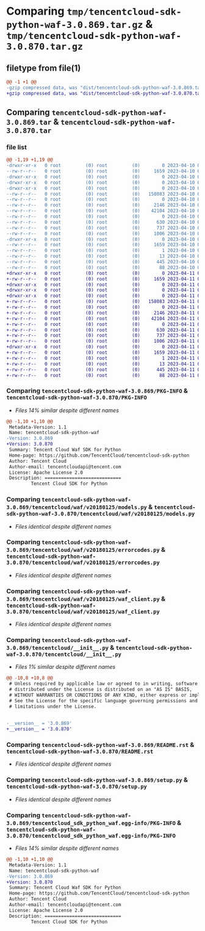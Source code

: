 # Comparing `tmp/tencentcloud-sdk-python-waf-3.0.869.tar.gz` & `tmp/tencentcloud-sdk-python-waf-3.0.870.tar.gz`

## filetype from file(1)

```diff
@@ -1 +1 @@
-gzip compressed data, was "dist/tencentcloud-sdk-python-waf-3.0.869.tar", last modified: Mon Apr 10 03:18:32 2023, max compression
+gzip compressed data, was "dist/tencentcloud-sdk-python-waf-3.0.870.tar", last modified: Tue Apr 11 04:04:10 2023, max compression
```

## Comparing `tencentcloud-sdk-python-waf-3.0.869.tar` & `tencentcloud-sdk-python-waf-3.0.870.tar`

### file list

```diff
@@ -1,19 +1,19 @@
-drwxr-xr-x   0 root         (0) root         (0)        0 2023-04-10 03:18:32.000000 tencentcloud-sdk-python-waf-3.0.869/
--rw-r--r--   0 root         (0) root         (0)     1659 2023-04-10 03:18:32.000000 tencentcloud-sdk-python-waf-3.0.869/PKG-INFO
-drwxr-xr-x   0 root         (0) root         (0)        0 2023-04-10 03:18:32.000000 tencentcloud-sdk-python-waf-3.0.869/tencentcloud/
-drwxr-xr-x   0 root         (0) root         (0)        0 2023-04-10 03:18:32.000000 tencentcloud-sdk-python-waf-3.0.869/tencentcloud/waf/
-drwxr-xr-x   0 root         (0) root         (0)        0 2023-04-10 03:18:32.000000 tencentcloud-sdk-python-waf-3.0.869/tencentcloud/waf/v20180125/
--rw-r--r--   0 root         (0) root         (0)   158083 2023-04-10 03:18:32.000000 tencentcloud-sdk-python-waf-3.0.869/tencentcloud/waf/v20180125/models.py
--rw-r--r--   0 root         (0) root         (0)        0 2023-04-10 03:18:32.000000 tencentcloud-sdk-python-waf-3.0.869/tencentcloud/waf/v20180125/__init__.py
--rw-r--r--   0 root         (0) root         (0)     2146 2023-04-10 03:18:32.000000 tencentcloud-sdk-python-waf-3.0.869/tencentcloud/waf/v20180125/errorcodes.py
--rw-r--r--   0 root         (0) root         (0)    42104 2023-04-10 03:18:32.000000 tencentcloud-sdk-python-waf-3.0.869/tencentcloud/waf/v20180125/waf_client.py
--rw-r--r--   0 root         (0) root         (0)        0 2023-04-10 03:18:32.000000 tencentcloud-sdk-python-waf-3.0.869/tencentcloud/waf/__init__.py
--rw-r--r--   0 root         (0) root         (0)      630 2023-04-10 03:18:32.000000 tencentcloud-sdk-python-waf-3.0.869/tencentcloud/__init__.py
--rw-r--r--   0 root         (0) root         (0)      737 2023-04-10 03:18:32.000000 tencentcloud-sdk-python-waf-3.0.869/README.rst
--rw-r--r--   0 root         (0) root         (0)     1006 2023-04-10 03:18:32.000000 tencentcloud-sdk-python-waf-3.0.869/setup.py
-drwxr-xr-x   0 root         (0) root         (0)        0 2023-04-10 03:18:32.000000 tencentcloud-sdk-python-waf-3.0.869/tencentcloud_sdk_python_waf.egg-info/
--rw-r--r--   0 root         (0) root         (0)     1659 2023-04-10 03:18:32.000000 tencentcloud-sdk-python-waf-3.0.869/tencentcloud_sdk_python_waf.egg-info/PKG-INFO
--rw-r--r--   0 root         (0) root         (0)        1 2023-04-10 03:18:32.000000 tencentcloud-sdk-python-waf-3.0.869/tencentcloud_sdk_python_waf.egg-info/dependency_links.txt
--rw-r--r--   0 root         (0) root         (0)       13 2023-04-10 03:18:32.000000 tencentcloud-sdk-python-waf-3.0.869/tencentcloud_sdk_python_waf.egg-info/top_level.txt
--rw-r--r--   0 root         (0) root         (0)      445 2023-04-10 03:18:32.000000 tencentcloud-sdk-python-waf-3.0.869/tencentcloud_sdk_python_waf.egg-info/SOURCES.txt
--rw-r--r--   0 root         (0) root         (0)       88 2023-04-10 03:18:32.000000 tencentcloud-sdk-python-waf-3.0.869/setup.cfg
+drwxr-xr-x   0 root         (0) root         (0)        0 2023-04-11 04:04:10.000000 tencentcloud-sdk-python-waf-3.0.870/
+-rw-r--r--   0 root         (0) root         (0)     1659 2023-04-11 04:04:10.000000 tencentcloud-sdk-python-waf-3.0.870/PKG-INFO
+drwxr-xr-x   0 root         (0) root         (0)        0 2023-04-11 04:04:10.000000 tencentcloud-sdk-python-waf-3.0.870/tencentcloud/
+drwxr-xr-x   0 root         (0) root         (0)        0 2023-04-11 04:04:10.000000 tencentcloud-sdk-python-waf-3.0.870/tencentcloud/waf/
+drwxr-xr-x   0 root         (0) root         (0)        0 2023-04-11 04:04:10.000000 tencentcloud-sdk-python-waf-3.0.870/tencentcloud/waf/v20180125/
+-rw-r--r--   0 root         (0) root         (0)   158083 2023-04-11 04:04:10.000000 tencentcloud-sdk-python-waf-3.0.870/tencentcloud/waf/v20180125/models.py
+-rw-r--r--   0 root         (0) root         (0)        0 2023-04-11 04:04:10.000000 tencentcloud-sdk-python-waf-3.0.870/tencentcloud/waf/v20180125/__init__.py
+-rw-r--r--   0 root         (0) root         (0)     2146 2023-04-11 04:04:10.000000 tencentcloud-sdk-python-waf-3.0.870/tencentcloud/waf/v20180125/errorcodes.py
+-rw-r--r--   0 root         (0) root         (0)    42104 2023-04-11 04:04:10.000000 tencentcloud-sdk-python-waf-3.0.870/tencentcloud/waf/v20180125/waf_client.py
+-rw-r--r--   0 root         (0) root         (0)        0 2023-04-11 04:04:10.000000 tencentcloud-sdk-python-waf-3.0.870/tencentcloud/waf/__init__.py
+-rw-r--r--   0 root         (0) root         (0)      630 2023-04-11 04:04:10.000000 tencentcloud-sdk-python-waf-3.0.870/tencentcloud/__init__.py
+-rw-r--r--   0 root         (0) root         (0)      737 2023-04-11 04:04:10.000000 tencentcloud-sdk-python-waf-3.0.870/README.rst
+-rw-r--r--   0 root         (0) root         (0)     1006 2023-04-11 04:04:10.000000 tencentcloud-sdk-python-waf-3.0.870/setup.py
+drwxr-xr-x   0 root         (0) root         (0)        0 2023-04-11 04:04:10.000000 tencentcloud-sdk-python-waf-3.0.870/tencentcloud_sdk_python_waf.egg-info/
+-rw-r--r--   0 root         (0) root         (0)     1659 2023-04-11 04:04:10.000000 tencentcloud-sdk-python-waf-3.0.870/tencentcloud_sdk_python_waf.egg-info/PKG-INFO
+-rw-r--r--   0 root         (0) root         (0)        1 2023-04-11 04:04:10.000000 tencentcloud-sdk-python-waf-3.0.870/tencentcloud_sdk_python_waf.egg-info/dependency_links.txt
+-rw-r--r--   0 root         (0) root         (0)       13 2023-04-11 04:04:10.000000 tencentcloud-sdk-python-waf-3.0.870/tencentcloud_sdk_python_waf.egg-info/top_level.txt
+-rw-r--r--   0 root         (0) root         (0)      445 2023-04-11 04:04:10.000000 tencentcloud-sdk-python-waf-3.0.870/tencentcloud_sdk_python_waf.egg-info/SOURCES.txt
+-rw-r--r--   0 root         (0) root         (0)       88 2023-04-11 04:04:10.000000 tencentcloud-sdk-python-waf-3.0.870/setup.cfg
```

### Comparing `tencentcloud-sdk-python-waf-3.0.869/PKG-INFO` & `tencentcloud-sdk-python-waf-3.0.870/PKG-INFO`

 * *Files 14% similar despite different names*

```diff
@@ -1,10 +1,10 @@
 Metadata-Version: 1.1
 Name: tencentcloud-sdk-python-waf
-Version: 3.0.869
+Version: 3.0.870
 Summary: Tencent Cloud Waf SDK for Python
 Home-page: https://github.com/TencentCloud/tencentcloud-sdk-python
 Author: Tencent Cloud
 Author-email: tencentcloudapi@tencent.com
 License: Apache License 2.0
 Description: ============================
         Tencent Cloud SDK for Python
```

### Comparing `tencentcloud-sdk-python-waf-3.0.869/tencentcloud/waf/v20180125/models.py` & `tencentcloud-sdk-python-waf-3.0.870/tencentcloud/waf/v20180125/models.py`

 * *Files identical despite different names*

### Comparing `tencentcloud-sdk-python-waf-3.0.869/tencentcloud/waf/v20180125/errorcodes.py` & `tencentcloud-sdk-python-waf-3.0.870/tencentcloud/waf/v20180125/errorcodes.py`

 * *Files identical despite different names*

### Comparing `tencentcloud-sdk-python-waf-3.0.869/tencentcloud/waf/v20180125/waf_client.py` & `tencentcloud-sdk-python-waf-3.0.870/tencentcloud/waf/v20180125/waf_client.py`

 * *Files identical despite different names*

### Comparing `tencentcloud-sdk-python-waf-3.0.869/tencentcloud/__init__.py` & `tencentcloud-sdk-python-waf-3.0.870/tencentcloud/__init__.py`

 * *Files 1% similar despite different names*

```diff
@@ -10,8 +10,8 @@
 # Unless required by applicable law or agreed to in writing, software
 # distributed under the License is distributed on an "AS IS" BASIS,
 # WITHOUT WARRANTIES OR CONDITIONS OF ANY KIND, either express or implied.
 # See the License for the specific language governing permissions and
 # limitations under the License.
 
 
-__version__ = '3.0.869'
+__version__ = '3.0.870'
```

### Comparing `tencentcloud-sdk-python-waf-3.0.869/README.rst` & `tencentcloud-sdk-python-waf-3.0.870/README.rst`

 * *Files identical despite different names*

### Comparing `tencentcloud-sdk-python-waf-3.0.869/setup.py` & `tencentcloud-sdk-python-waf-3.0.870/setup.py`

 * *Files identical despite different names*

### Comparing `tencentcloud-sdk-python-waf-3.0.869/tencentcloud_sdk_python_waf.egg-info/PKG-INFO` & `tencentcloud-sdk-python-waf-3.0.870/tencentcloud_sdk_python_waf.egg-info/PKG-INFO`

 * *Files 14% similar despite different names*

```diff
@@ -1,10 +1,10 @@
 Metadata-Version: 1.1
 Name: tencentcloud-sdk-python-waf
-Version: 3.0.869
+Version: 3.0.870
 Summary: Tencent Cloud Waf SDK for Python
 Home-page: https://github.com/TencentCloud/tencentcloud-sdk-python
 Author: Tencent Cloud
 Author-email: tencentcloudapi@tencent.com
 License: Apache License 2.0
 Description: ============================
         Tencent Cloud SDK for Python
```

